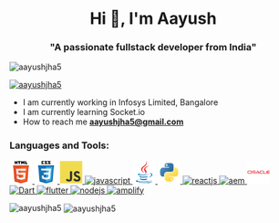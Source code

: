 <h1 align="center">Hi 👋, I'm Aayush</h1>
<h3 align="center">"A passionate fullstack developer from India"</h3>
<p align="left"> <img src="https://komarev.com/ghpvc/?username=aayushjha5&label=Profile%20views&color=0e75b6&style=flat" alt="aayushjha5" /> </p>

<p align="left"> <a href="https://github.com/ryo-ma/github-profile-trophy"><img src="https://github-profile-trophy.vercel.app/?username=aayushjha5" alt="aayushjha5" /></a> </p>

- I am currently working in Infosys Limited, Bangalore
- I am currently learning Socket.io
- How to reach me **aayushjha5@gmail.com**

<h3 align="left">Languages and Tools:</h3>
<p align="left"> <a href="https://www.w3.org/html/" target="_blank" rel="noreferrer"> <img src="https://raw.githubusercontent.com/devicons/devicon/master/icons/html5/html5-original-wordmark.svg" alt="html5" width="40" height="40"/> </a> <a href="https://www.w3schools.com/css/" target="_blank" rel="noreferrer"> <img src="https://raw.githubusercontent.com/devicons/devicon/master/icons/css3/css3-original-wordmark.svg" alt="css3" width="40" height="40"/> </a> <a href="https://developer.mozilla.org/en-US/docs/Web/JavaScript" target="_blank" rel="noreferrer"> <img src="https://raw.githubusercontent.com/devicons/devicon/master/icons/javascript/javascript-original.svg" alt="javascript" width="40" height="40"/> </a>
 <a href="https://www.typescriptlang.org/" target="_blank" rel="noreferrer"> <img src="https://upload.wikimedia.org/wikipedia/commons/4/4c/Typescript_logo_2020.svg" alt="javascript" width="40" height="40"/> </a>  <a href="https://www.java.com" target="_blank" rel="noreferrer"> <img src="https://raw.githubusercontent.com/devicons/devicon/master/icons/java/java-original.svg" alt="java" width="40" height="40"/> </a> <a href="https://www.python.org" target="_blank" rel="noreferrer"> <img src="https://raw.githubusercontent.com/devicons/devicon/master/icons/python/python-original.svg" alt="python" width="40" height="40"/> </a> <a href="https://reactjs.org/" target="_blank" rel="noreferrer"> <img src="https://upload.wikimedia.org/wikipedia/commons/a/a7/React-icon.svg" alt="reactjs" width="40" height="40"/> </a> <a href="https://experienceleague.adobe.com/docs/experience-manager-65.html" target="_blank" rel="noreferrer"> <img src="https://static.wikia.nocookie.net/adobe/images/e/e2/Adobe_Experience_Manager_icon.svg" alt="aem" width="40" height="40" /> </a> <a href="https://www.oracle.com/" target="_blank" rel="noreferrer"> <img src="https://raw.githubusercontent.com/devicons/devicon/master/icons/oracle/oracle-original.svg" alt="oracle" width="40" height="40"/> </a>  <a href="https://dart.dev/" target="_blank" rel="noreferrer"> <img src="https://opensource.google/images/projects/os-projects-dart.svg" alt="Dart" width="40" height="40"/> </a> <a href="https://flutter.dev/" target="_blank" rel="noreferrer"> <img src="https://www.xda-developers.com/files/2018/02/Flutter-Framework-Feature-Image-Background-Colour.png" alt="flutter" width="40" height="40"/> </a> <a href="https://nodejs.org/en/" target="_blank" rel="noreferrer"> <img src="https://nodejs.org/static/images/logos/nodejs-new-pantone-white.svg" alt="nodejs" width="40" height="40"/> </a> <a href="https://aws.amazon.com/amplify/" target="_blank" rel="noreferrer"> <img src="https://pbs.twimg.com/profile_images/1114309924551417856/FKA4cm2x_400x400.png" alt="amplify" width="40" height="40"/> </a> 
  
<p><img align="left" src="https://github-readme-stats.vercel.app/api/top-langs?username=aayushjha5&show_icons=true&locale=en&layout=compact" alt="aayushjha5" /></p>

<p>&nbsp;<img align="center" src="https://github-readme-stats.vercel.app/api?username=aayushjha5&show_icons=true&locale=en" alt="aayushjha5" /></p>
